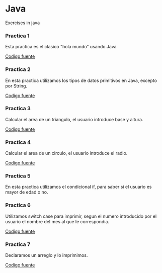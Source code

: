 # Java
Exercises in java 

### Practica 1 

Esta practica es el clasico "hola mundo" usando Java

[Codigo fuente](https://github.com/UrielMendozaG/Java/blob/estable/Practica1Algoritmos/src/com/practica1algoritmos/app/Holamundo.java)

### Practica 2 

En esta practica utilizamos los tipos de datos primitivos en Java, excepto por String.

[Codigo fuente](https://github.com/UrielMendozaG/Java/blob/estable/Practica2Algoritmos/src/com/practica2algoritmos/app/Practica2Algoritmos.java)

### Practica 3

Calcular el area de un triangulo, el usuario introduce base y altura.

[Codigo fuente](https://github.com/UrielMendozaG/Java/blob/estable/Practica3Algoritmos/src/com/practica3algoritmos/app/TriangleArea.java)

### Practica 4

Calcular el area de un circulo, el usuario introduce el radio.

[Codigo fuente](https://github.com/UrielMendozaG/Java/blob/estable/Practica4Algoritmos/src/com/practica4algoritmos/app/areaCircle.java)

### Practica 5 

En esta practica utilizamos el condicional if, para saber si el usuario es mayor de edad o no.

### Practica 6

Utilizamos switch case para imprimir, segun el numero introducido por el usuario el nombre del mes al que le correspondia.

[Codigo fuente](https://github.com/UrielMendozaG/Java/blob/estable/Practica6SwitchCase/src/com/Practica6Switchcase/app/SwichStatement.java)

### Practica 7

Declaramos un arreglo y lo imprimimos.

[Codigo fuente](https://github.com/UrielMendozaG/Java/blob/estable/Practica7Array1D/src/com/Practica7Array1D/app/Array1D.java)




